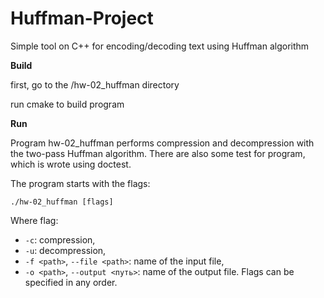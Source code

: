 # Huffman-Project
Simple tool on C++ for encoding/decoding text using Huffman algorithm

**Build**

first, go to the /hw-02_huffman directory

run cmake to build program

**Run**

Program hw-02_huffman performs compression and decompression with the two-pass Huffman algorithm. There are also some test for program, which is wrote using doctest. 

The program starts with the flags: 

```
./hw-02_huffman [flags]
```
Where flag:
* `-c`: compression,
* `-u`: decompression,
* `-f <path>`, `--file <path>`: name of the input file,
* `-o <path>`, `--output <путь>`: name of the output file.
Flags can be specified in any order.

